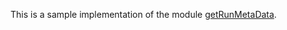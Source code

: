 This is a sample implementation of the module [getRunMetaData](Analyzer-PerformanceAnalyzers-getRunMetaData). 
